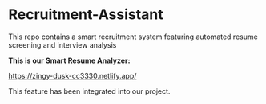 # **Recruitment-Assistant**
This repo contains a smart recruitment system featuring automated resume screening and interview analysis

**This is our Smart Resume Analyzer:**

https://zingy-dusk-cc3330.netlify.app/

This feature has been integrated into our project.
